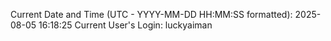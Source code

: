 Current Date and Time (UTC - YYYY-MM-DD HH:MM:SS formatted): 2025-08-05 16:18:25
Current User's Login: luckyaiman
